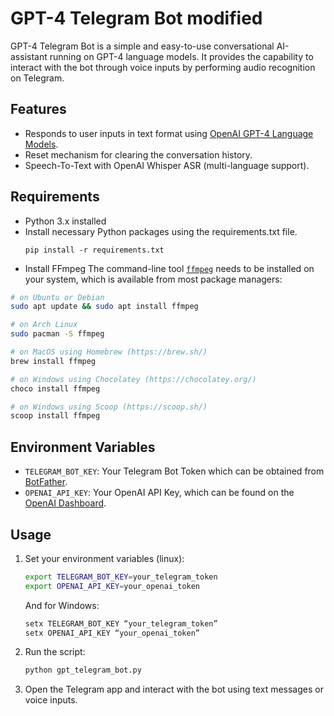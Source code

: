 # GPT-4 Telegram Bot modified

GPT-4 Telegram Bot is a simple and easy-to-use conversational AI-assistant running on GPT-4 language models. It provides the capability to interact with the bot through voice inputs by performing audio recognition on Telegram.

## Features
* Responds to user inputs in text format using [OpenAI GPT-4 Language Models](https://beta.openai.com/docs/models/gpt-4).
* Reset mechanism for clearing the conversation history.
* Speech-To-Text with OpenAI Whisper ASR (multi-language support).

## Requirements
* Python 3.x installed
* Install necessary Python packages using the requirements.txt file.
  ```
  pip install -r requirements.txt
  ```
* Install FFmpeg
The command-line tool [`ffmpeg`](https://ffmpeg.org/) needs to be installed on your system, which is available from most package managers:

```bash
# on Ubuntu or Debian
sudo apt update && sudo apt install ffmpeg

# on Arch Linux
sudo pacman -S ffmpeg

# on MacOS using Homebrew (https://brew.sh/)
brew install ffmpeg

# on Windows using Chocolatey (https://chocolatey.org/)
choco install ffmpeg

# on Windows using Scoop (https://scoop.sh/)
scoop install ffmpeg
```

## Environment Variables
* `TELEGRAM_BOT_KEY`: Your Telegram Bot Token which can be obtained from [BotFather](https://core.telegram.org/bots#6-botfather).
* `OPENAI_API_KEY`: Your OpenAI API Key, which can be found on the [OpenAI Dashboard](https://beta.openai.com/signup).

## Usage
1. Set your environment variables (linux):

   ```bash
   export TELEGRAM_BOT_KEY=your_telegram_token
   export OPENAI_API_KEY=your_openai_token
   ```
   And for Windows:
   ```bash
   setx TELEGRAM_BOT_KEY “your_telegram_token”
   setx OPENAI_API_KEY “your_openai_token”
   ```


2. Run the script:
   ```bash
   python gpt_telegram_bot.py
   ```

3. Open the Telegram app and interact with the bot using text messages or voice inputs.
